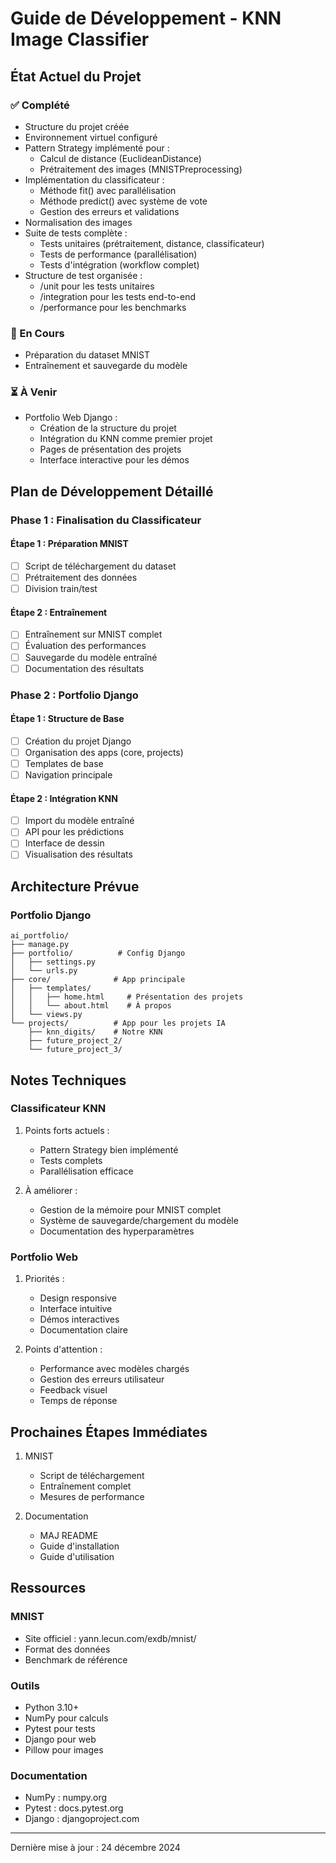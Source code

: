 # Guide de Développement - KNN Image Classifier

## État Actuel du Projet

### ✅ Complété

- Structure du projet créée
- Environnement virtuel configuré
- Pattern Strategy implémenté pour :
  - Calcul de distance (EuclideanDistance)
  - Prétraitement des images (MNISTPreprocessing)
- Implémentation du classificateur :
  - Méthode fit() avec parallélisation
  - Méthode predict() avec système de vote
  - Gestion des erreurs et validations
- Normalisation des images
- Suite de tests complète :
  - Tests unitaires (prétraitement, distance, classificateur)
  - Tests de performance (parallélisation)
  - Tests d'intégration (workflow complet)
- Structure de test organisée :
  - /unit pour les tests unitaires
  - /integration pour les tests end-to-end
  - /performance pour les benchmarks

### 🏃 En Cours

- Préparation du dataset MNIST
- Entraînement et sauvegarde du modèle

### ⏳ À Venir

- Portfolio Web Django :
  - Création de la structure du projet
  - Intégration du KNN comme premier projet
  - Pages de présentation des projets
  - Interface interactive pour les démos

## Plan de Développement Détaillé

### Phase 1 : Finalisation du Classificateur

#### Étape 1 : Préparation MNIST

- [ ] Script de téléchargement du dataset
- [ ] Prétraitement des données
- [ ] Division train/test

#### Étape 2 : Entraînement

- [ ] Entraînement sur MNIST complet
- [ ] Évaluation des performances
- [ ] Sauvegarde du modèle entraîné
- [ ] Documentation des résultats

### Phase 2 : Portfolio Django

#### Étape 1 : Structure de Base

- [ ] Création du projet Django
- [ ] Organisation des apps (core, projects)
- [ ] Templates de base
- [ ] Navigation principale

#### Étape 2 : Intégration KNN

- [ ] Import du modèle entraîné
- [ ] API pour les prédictions
- [ ] Interface de dessin
- [ ] Visualisation des résultats

## Architecture Prévue

### Portfolio Django

```
ai_portfolio/
├── manage.py
├── portfolio/          # Config Django
│   ├── settings.py
│   └── urls.py
├── core/              # App principale
│   ├── templates/
│   │   ├── home.html     # Présentation des projets
│   │   └── about.html    # À propos
│   └── views.py
└── projects/          # App pour les projets IA
    ├── knn_digits/    # Notre KNN
    ├── future_project_2/
    └── future_project_3/
```

## Notes Techniques

### Classificateur KNN

1. Points forts actuels :

   - Pattern Strategy bien implémenté
   - Tests complets
   - Parallélisation efficace

2. À améliorer :
   - Gestion de la mémoire pour MNIST complet
   - Système de sauvegarde/chargement du modèle
   - Documentation des hyperparamètres

### Portfolio Web

1. Priorités :

   - Design responsive
   - Interface intuitive
   - Démos interactives
   - Documentation claire

2. Points d'attention :
   - Performance avec modèles chargés
   - Gestion des erreurs utilisateur
   - Feedback visuel
   - Temps de réponse

## Prochaines Étapes Immédiates

1. MNIST

   - Script de téléchargement
   - Entraînement complet
   - Mesures de performance

2. Documentation
   - MAJ README
   - Guide d'installation
   - Guide d'utilisation

## Ressources

### MNIST

- Site officiel : yann.lecun.com/exdb/mnist/
- Format des données
- Benchmark de référence

### Outils

- Python 3.10+
- NumPy pour calculs
- Pytest pour tests
- Django pour web
- Pillow pour images

### Documentation

- NumPy : numpy.org
- Pytest : docs.pytest.org
- Django : djangoproject.com

---

Dernière mise à jour : 24 décembre 2024
